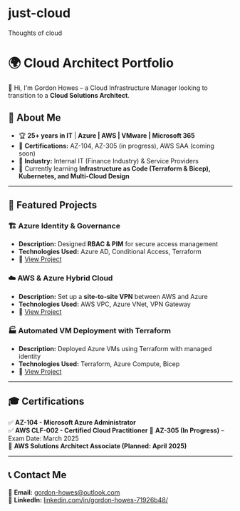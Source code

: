 # just-cloud
Thoughts of cloud
# 🌍 Cloud Architect Portfolio  
👋 Hi, I'm Gordon Howes – a Cloud Infrastructure Manager looking to transition to a **Cloud Solutions Architect**.  

## 🔹 About Me  
- 🏆 **25+ years in IT** | **Azure | AWS | VMware | Microsoft 365**  
- 📜 **Certifications:** AZ-104, AZ-305 (in progress), AWS SAA (coming soon)  
- 🏢 **Industry:** Internal IT (Finance Industry) & Service Providers  
- 🌱 Currently learning **Infrastructure as Code (Terraform & Bicep), Kubernetes, and Multi-Cloud Design**  

---

## 📂 Featured Projects  

### 🏗 **Azure Identity & Governance**  
- **Description:** Designed **RBAC & PIM** for secure access management  
- **Technologies Used:** Azure AD, Conditional Access, Terraform  
- 🔗 [View Project](./Azure-Projects/Azure-Identity-Governance/README.md)  

### ☁️ **AWS & Azure Hybrid Cloud**  
- **Description:** Set up a **site-to-site VPN** between AWS and Azure  
- **Technologies Used:** AWS VPC, Azure VNet, VPN Gateway  
- 🔗 [View Project](./AWS-Projects/AWS-VPC-Setup/README.md)  

### 🏭 **Automated VM Deployment with Terraform**  
- **Description:** Deployed Azure VMs using Terraform with managed identity  
- **Technologies Used:** Terraform, Azure Compute, Bicep  
- 🔗 [View Project](./Azure-Projects/Azure-VM-Deployment/README.md)  

---

## 🎓 Certifications  
✅ **AZ-104 - Microsoft Azure Administrator**  
✅ **AWS CLF-002 - Certified Cloud Practitioner**
📍 **AZ-305 (In Progress)** – Exam Date: March 2025  
📍 **AWS Solutions Architect Associate (Planned: April 2025)**  

---

## 📞 Contact Me  
📧 **Email:** [gordon-howes@outlook.com](mailto:gordon-howes@outlook.com)  
🔗 **LinkedIn:** [linkedin.com/in/gordon-howes-71926b48/](https://www.linkedin.com/in/gordon-howes-71926b48/)  
